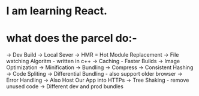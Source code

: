 # I am learning React.

# what does the parcel do:-
-> Dev Build
-> Local Sever
-> HMR = Hot Module Replacement
-> File watching Algoritm - written in c++
-> Caching - Faster Builds
-> Image Optimization
-> Minification
-> Bundling
-> Compress
-> Consistent Hashing
-> Code Spliting
-> Differential Bundling - also support older browser 
-> Error Handling
-> Also Host Our App into HTTPs
-> Tree Shaking - remove unused code
-> Different dev and prod bundles